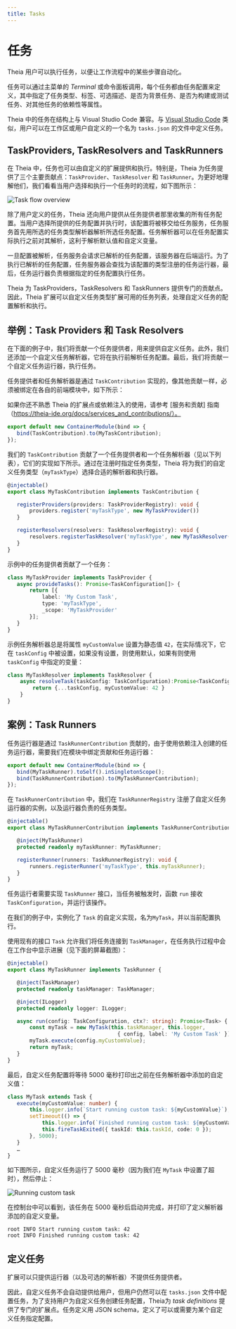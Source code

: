 ```yaml
---
title: Tasks
---
```


# 任务

Theia 用户可以执行任务，以便让工作流程中的某些步骤自动化。

任务可以通过主菜单的 *Terminal* 或命令面板调用，每个任务都由任务配置来定义，其中指定了任务类型、标签、可选描述、是否为背景任务、是否为构建或测试任务、对其他任务的依赖性等属性。

Theia 中的任务在结构上与 Visual Studio Code 兼容。与 [Visual Studio Code](https://code.visualstudio.com/docs/editor/tasks) 类似，用户可以在工作区或用户自定义的一个名为 `tasks.json` 的文件中定义任务。

## TaskProviders, TaskResolvers and TaskRunners

在 Theia 中，任务也可以由自定义的扩展提供和执行。特别是，Theia 为任务提供了三个主要贡献点：`TaskProvider`、`TaskResolver` 和 `TaskRunner`。为更好地理解他们，我们看看当用户选择和执行一个任务时的流程，如下图所示：

<img src="/tasks.png" alt="Task flow overview" style="max-width: 915px">

除了用户定义的任务，Theia 还向用户提供从任务提供者那里收集的所有任务配置。当用户选择所提供的任务配置并执行时，该配置将被移交给任务服务，任务服务首先用所选的任务类型解析器解析所选任务配置。任务解析器可以在任务配置实际执行之前对其解析，这利于解析默认值和自定义变量。

一旦配置被解析，任务服务会请求已解析的任务配置，该服务器在后端运行。为了执行已解析的任务配置，任务服务器会查找为该配置的类型注册的任务运行器，最后，任务运行器负责根据指定的任务配置执行任务。

Theia 为 TaskProviders，TaskResolvers 和 TaskRunners 提供专门的贡献点。因此，Theia 扩展可以自定义任务类型扩展可用的任务列表，处理自定义任务的配置解析和执行。

## 举例：Task Providers 和 Task Resolvers

在下面的例子中，我们将贡献一个任务提供者，用来提供自定义任务。此外，我们还添加一个自定义任务解析器，它将在执行前解析任务配置。最后，我们将贡献一个自定义任务运行器，执行任务。

任务提供者和任务解析器是通过 `TaskContribution` 实现的，像其他贡献一样，必须被绑定在各自的前端模块中，如下所示：

如果你还不熟悉 Theia 的扩展点或依赖注入的使用，请参考 [服务和贡献] 指南（https://theia-ide.org/docs/services_and_contributions/）。

``` typescript
export default new ContainerModule(bind => {
   bind(TaskContribution).to(MyTaskContribution);
});
```

我们的 `TaskContribution` 贡献了一个任务提供者和一个任务解析器（见以下列表），它们的实现如下所示。通过在注册时指定任务类型，Theia 将为我们的自定义任务类型（`myTaskType`）选择合适的解析器和执行器。

``` typescript
@injectable()
export class MyTaskContribution implements TaskContribution {

   registerProviders(providers: TaskProviderRegistry): void {
       providers.register('myTaskType', new MyTaskProvider())
   }

   registerResolvers(resolvers: TaskResolverRegistry): void {
       resolvers.registerTaskResolver('myTaskType', new MyTaskResolver())
   }
}
```

示例中的任务提供者贡献了一个任务：

``` typescript
class MyTaskProvider implements TaskProvider {
   async provideTasks(): Promise<TaskConfiguration[]> {
       return [{
           label: 'My Custom Task',
           type: 'myTaskType',
           _scope: 'MyTaskProvider'
       }];
   }
}
```

示例任务解析器总是将属性 `myCustomValue` 设置为静态值 `42`，在实际情况下，它在 `taskConfig` 中被设置，如果没有设置，则使用默认，如果有则使用 `taskConfig` 中指定的变量：

``` typescript
class MyTaskResolver implements TaskResolver {
    async resolveTask(taskConfig: TaskConfiguration):Promise<TaskConfiguration> {
        return {...taskConfig, myCustomValue: 42 }
    }
}
```

## 案例：Task Runners

任务运行器是通过 `TaskRunnerContribution` 贡献的，由于使用依赖注入创建的任务运行器，需要我们在模块中绑定贡献和任务运行器：

``` typescript
export default new ContainerModule(bind => {
   bind(MyTaskRunner).toSelf().inSingletonScope();
   bind(TaskRunnerContribution).to(MyTaskRunnerContribution);
});
```

在 `TaskRunnerContribution` 中，我们在 `TaskRunnerRegistry` 注册了自定义任务运行器的实例，以及运行器负责的任务类型。

``` typescript
@injectable()
export class MyTaskRunnerContribution implements TaskRunnerContribution {

   @inject(MyTaskRunner)
   protected readonly myTaskRunner: MyTaskRunner;

   registerRunner(runners: TaskRunnerRegistry): void {
       runners.registerRunner('myTaskType', this.myTaskRunner);
   }
}
```

任务运行者需要实现 `TaskRunner` 接口，当任务被触发时，函数 `run` 接收 `TaskConfiguration`，并运行该操作。

在我们的例子中，实例化了 `Task` 的自定义实现，名为`MyTask`，并以当前配置执行。

使用现有的接口 `Task` 允许我们将任务连接到 `TaskManager`，在任务执行过程中会在工作台中显示进展（见下面的屏幕截图）：

``` typescript
@injectable()
export class MyTaskRunner implements TaskRunner {

   @inject(TaskManager)
   protected readonly taskManager: TaskManager;

   @inject(ILogger)
   protected readonly logger: ILogger;

   async run(config: TaskConfiguration, ctx?: string): Promise<Task> {
       const myTask = new MyTask(this.taskManager, this.logger,
                                   { config, label: 'My Custom Task' });
       myTask.execute(config.myCustomValue);
       return myTask;
   }
}
```

最后，自定义任务配置将等待 5000 毫秒打印出之前在任务解析器中添加的自定义值：

``` typescript
class MyTask extends Task {
   execute(myCustomValue: number) {
       this.logger.info(`Start running custom task: ${myCustomValue}`);
       setTimeout(() => {
           this.logger.info(`Finished running custom task: ${myCustomValue}`);
           this.fireTaskExited({ taskId: this.taskId, code: 0 });
       }, 5000);
   }
   …
}
```

如下图所示，自定义任务运行了 5000 毫秒（因为我们在 `MyTask` 中设置了超时），然后停止：

<img src="/running-custom-task.gif" alt="Running custom task" style="max-width: 702px">

在控制台中可以看到，该任务在 5000 毫秒后启动并完成，并打印了定义解析器添加的自定义变量。

```
root INFO Start running custom task: 42
root INFO Finished running custom task: 42
```

## 定义任务

扩展可以只提供运行器（以及可选的解析器）不提供任务提供者。

因此，自定义任务不会自动提供给用户，但用户仍然可以在 `tasks.json` 文件中配置任务，为了支持用户为自定义任务创建任务配置，Theia为 *task definitions* 提供了专门的扩展点。任务定义用 JSON schema，定义了可以或需要为某个自定义任务指定配置。
